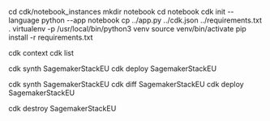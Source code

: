 cd cdk/notebook_instances
mkdir notebook
cd notebook
cdk init --language python --app notebook
cp ../app.py ../cdk.json  ../requirements.txt .
virtualenv -p /usr/local/bin/python3 venv
source venv/bin/activate
pip install -r requirements.txt

cdk context
cdk list

cdk synth SagemakerStackEU
cdk deploy SagemakerStackEU

<uncomment bucket in app.py>

cdk synth SagemakerStackEU
cdk diff SagemakerStackEU
cdk deploy SagemakerStackEU

cdk destroy SagemakerStackEU

